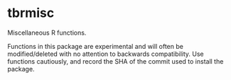 
<!-- README.md is generated from README.Rmd. Please edit that file -->

# tbrmisc

<!-- badges: start -->
<!-- badges: end -->

Miscellaneous R functions.

Functions in this package are experimental and will often be modified/deleted with no attention to
backwards compatibility. Use functions cautiously, and record the SHA of the commit used to install the package.
